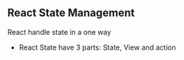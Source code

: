 ## React State Management

React handle state in a one way

* React State have 3 parts: State, View and action 